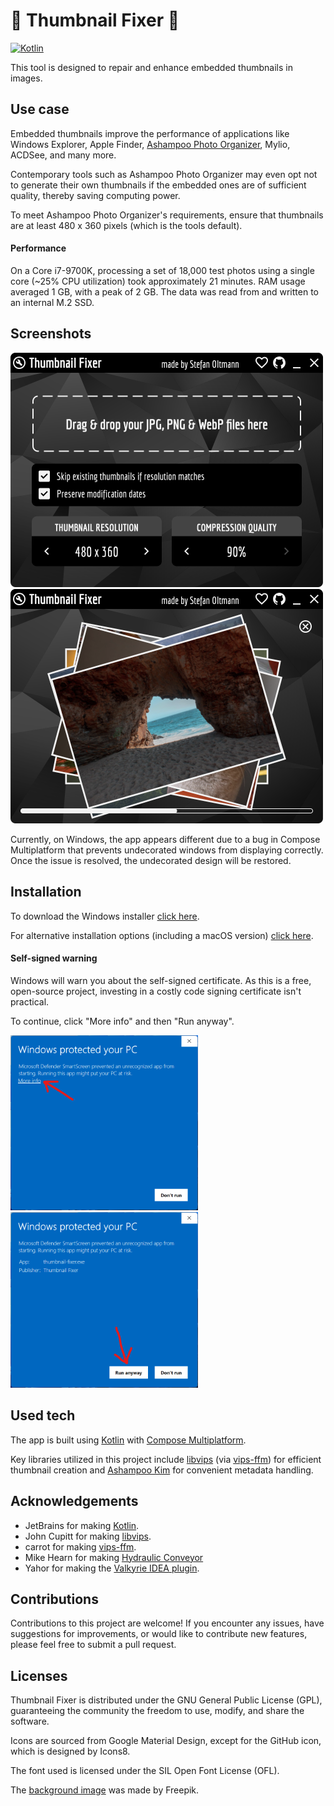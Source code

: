 # 🔧 Thumbnail Fixer 🔧

[![Kotlin](https://img.shields.io/badge/kotlin-2.0.21-blue.svg?logo=kotlin)](httpw://kotlinlang.org)

This tool is designed to repair and enhance embedded thumbnails in images.

## Use case

Embedded thumbnails improve the performance of applications like
Windows Explorer, Apple Finder,
[Ashampoo Photo Organizer](https://ashampoo.com/photo-organizer),
Mylio, ACDSee, and many more.

Contemporary tools such as Ashampoo Photo Organizer may even opt
not to generate their own thumbnails if the embedded ones are of
sufficient quality, thereby saving computing power.

To meet Ashampoo Photo Organizer's requirements, ensure that
thumbnails are at least 480 x 360 pixels (which is the tools default).

#### Performance

On a Core i7-9700K, processing a set of 18,000 test photos using a single core
(~25% CPU utilization) took approximately 21 minutes. RAM usage averaged 1 GB,
with a peak of 2 GB. The data was read from and written to an internal M.2 SSD.

## Screenshots

<img width="500" src="./docs/start_screen.png"/>
<img width="500" src="./docs/processing_screen.png"/>

Currently, on Windows, the app appears different due to a bug in
Compose Multiplatform that prevents undecorated windows from
displaying correctly. Once the issue is resolved, the undecorated
design will be restored.

## Installation

To download the Windows
installer [click here](https://github.com/stefanoltmann/thumbnail-fixer/releases/latest/download/thumbnail-fixer-1.0.2.x64.msix).

For alternative installation options (including a macOS
version) [click here](https://stefan-oltmann.de/thumbnail-fixer/download.html).

#### Self-signed warning

Windows will warn you about the self-signed certificate.
As this is a free, open-source project, investing in a costly
code signing certificate isn't practical.

To continue, click "More info" and then "Run anyway".

<img width="300" src="./docs/smart_screen_1.png"/>
<img width="300" src="./docs/smart_screen_2.png"/>

## Used tech

The app is built using [Kotlin](https://kotlinlang.org)
with [Compose Multiplatform](https://www.jetbrains.com/de-de/compose-multiplatform/).

Key libraries utilized in this project include [libvips](https://github.com/libvips/)
(via [vips-ffm](https://github.com/lopcode/vips-ffm)) for efficient thumbnail creation
and [Ashampoo Kim](https://github.com/ashampoo/kim) for convenient metadata handling.

## Acknowledgements

* JetBrains for making [Kotlin](https://kotlinlang.org).
* John Cupitt for making [libvips](https://github.com/libvips/).
* carrot for making [vips-ffm](https://github.com/lopcode/vips-ffm).
* Mike Hearn for making [Hydraulic Conveyor](https://conveyor.hydraulic.dev)
* Yahor for making the [Valkyrie IDEA plugin](https://github.com/ComposeGears/Valkyrie).

## Contributions

Contributions to this project are welcome! If you encounter any issues,
have suggestions for improvements, or would like to contribute new features,
please feel free to submit a pull request.

## Licenses

Thumbnail Fixer is distributed under the GNU General Public License (GPL),
guaranteeing the community the freedom to use, modify, and share the software.

Icons are sourced from Google Material Design, except for the GitHub icon,
which is designed by Icons8.

The font used is licensed under the SIL Open Font License (OFL).

The [background image](https://www.freepik.com/free-vector/geometric-background_3730424.htm) was made by Freepik.
